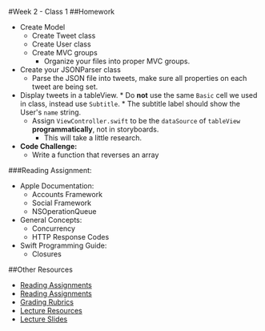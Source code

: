 #Week 2 - Class 1
##Homework
* Create Model
	* Create Tweet class
	* Create User class
	* Create MVC groups
		* Organize your files into proper MVC groups.
* Create your JSONParser class
	* Parse the JSON file into tweets, make sure all properties on each tweet are being set.
* Display tweets in a tableView. 
		* Do **not** use the same `Basic` cell we used in class, instead use `Subtitle`.
			* The subtitle label should show the User's `name` string.
	* Assign `ViewController.swift` to be the `dataSource` of `tableView` **programmatically**, not in storyboards.
		* This will take a little research.
* **Code Challenge:**
	* Write a function that reverses an array

###Reading Assignment:
* Apple Documentation:
	* Accounts Framework
	* Social Framework
	* NSOperationQueue
* General Concepts:
	* Concurrency
	* HTTP Response Codes
* Swift Programming Guide:
	* Closures

##Other Resources
* [Reading Assignments](../../Resources/ra-grading-standard/)
* [Reading Assignments](../../Resources/ra-grading-standard/)
* [Grading Rubrics](../../Resources/)
* [Lecture Resources](lecture/)
* [Lecture Slides](https://www.icloud.com/keynote/000JOeuDHWuUbUJrSdhFhQJcg#Week2_Day1)
